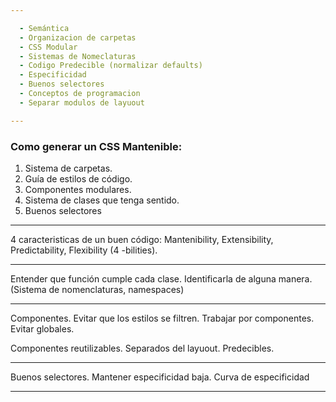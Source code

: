 ```yaml
---

  - Semántica
  - Organizacion de carpetas
  - CSS Modular
  - Sistemas de Nomeclaturas
  - Codigo Predecible (normalizar defaults)
  - Especificidad
  - Buenos selectores
  - Conceptos de programacion
  - Separar modulos de layuout

---
```


### Como generar un CSS Mantenible:

1. Sistema de carpetas.
2. Guía de estilos de código.
3. Componentes modulares.
4. Sistema de clases que tenga sentido.
5. Buenos selectores

---

4 caracteristicas de un buen código: Mantenibility, Extensibility, Predictability, Flexibility (4 -bilities).

---

Entender que función cumple cada clase. Identificarla de alguna manera. (Sistema de nomenclaturas, namespaces)

---

Componentes. Evitar que los estilos se filtren. Trabajar por componentes. Evitar globales.

Componentes reutilizables. Separados del layuout. Predecibles.

---

Buenos selectores. Mantener especificidad baja.  Curva de especificidad

---
